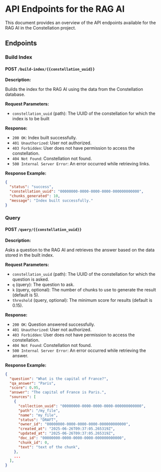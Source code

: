 # API Endpoints for the RAG AI

This document provides an overview of the API endpoints available for the RAG AI in the Constellation project.

## Endpoints

### Build Index

#### POST `/build-index/{{constellation_uuid}}`

**Description:**

Builds the index for the RAG AI using the data from the Constellation database.

**Request Parameters:**

- `constellation_uuid` (path): The UUID of the constellation for which the index is to be built

**Response:**

- `200 OK`: Index built successfully.
- `401 Unauthorized`: User not authorized.
- `403 Forbidden`: User does not have permission to access the constellation.
- `404 Not Found`: Constellation not found.
- `500 Internal Server Error`: An error occurred while retrieving links.

**Response Example:**

```json
{
  "status": "success",
  "constellation_uuid": "00000000-0000-0000-0000-000000000000",
  "chunks_generated": 10,
  "message": "Index built successfully."
}
```

### Query

#### POST `/query/{{constellation_uuid}}`

**Description:**

Asks a question to the RAG AI and retrieves the answer based on the data stored in the built index.

**Request Parameters:**

- `constellation_uuid` (path): The UUID of the constellation for which the question is asked.
- `q` (query): The question to ask.
- `k` (query, optional): The number of chunks to use to generate the result (default is 5).
- `threshold` (query, optional): The minimum score for results (default is 0.15).

**Response:**

- `200 OK`: Question answered successfully.
- `401 Unauthorized`: User not authorized.
- `403 Forbidden`: User does not have permission to access the constellation.
- `404 Not Found`: Constellation not found.
- `500 Internal Server Error`: An error occurred while retrieving the answer.

**Response Example:**

```json
{
  "question": "What is the capital of France?",
  "qa_answer": "Paris",
  "score": 0.95,
  "answer": "The capital of France is Paris.",
  "sources": [
    {
      "collection_uuid": "00000000-0000-0000-0000-000000000000",
      "path": "/my_file",
      "name": "my_file",
      "status": "DRAFT",
      "owner_id": "00000000-0000-0000-0000-000000000000",
      "created_at": "2025-06-26T09:37:05.265319Z",
      "updated_at": "2025-06-26T09:37:05.265319Z",
      "doc_id": "00000000-0000-0000-0000-000000000000",
      "chunk_id": 0,
      "text": "text of the chunk",
    },
    ...
  ],
}
```
